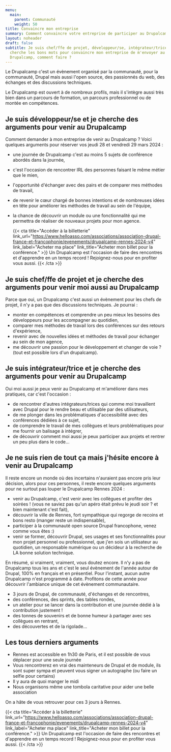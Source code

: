 ```yaml
---
menu:
  main:
    parent: Communauté
    weight: 50
title: Convaincre mon entreprise
summary: Comment convaincre votre entreprise de participer au Drupalcamp.
layout: noheader
draft: false
subtitle: Je suis chef/ffe de projet, développeur/se, intégrateur/trice... et je
  cherche les bons mots pour convaincre mon entreprise de m'envoyer au
  Drupalcamp, comment faire ?
---
```

Le Drupalcamp c'est un évènement organisé par la communauté, pour la communauté, Drupal mais aussi l'open source, des passionnés du web, des échanges et des discussions techniques.

Le Drupalcamp est ouvert à de nombreux profils, mais il s'intègre aussi très bien dans un parcours de formation, un parcours professionnel ou de montée en compétences.

## Je suis développeur/se et je cherche des arguments pour venir au Drupalcamp

Comment demander à mon entreprise de venir au Drupalcamp ? Voici quelques arguments pour réserver vos jeudi 28 et vendredi 29 mars 2024 :

* une journée de Drupalcamp c'est au moins 5 sujets de conférence abordés dans la journée,
* c'est l'occasion de rencontrer IRL des personnes faisant le même métier que le mien,
* l'opportunité d'échanger avec des pairs et de comparer mes méthodes de travail,
* de revenir le cœur chargé de bonnes intentions et de nombreuses idées en tête pour améliorer les méthodes de travail au sein de l'équipe,
* la chance de découvrir un module ou une fonctionnalité qui me permettra de réaliser de nouveaux projets pour mon agence.

  {{< cta
  title="Accéder à la billetterie"
  link_url="https://www.helloasso.com/associations/association-drupal-france-et-francophonie/evenements/drupalcamp-rennes-2024-v4"
  link_label="Acheter ma place"
  link_title="Acheter mon billet pour la conférence." >}}
  Un Drupalcamp est l'occasion de faire des rencontres et d'apprendre en un temps record !
  Rejoignez-nous pour en profiter vous aussi.
  {{< /cta >}}

## Je suis chef/ffe de projet et je cherche des arguments pour venir moi aussi au Drupalcamp

Parce que oui, un Drupalcamp c'est aussi un évènement pour les chefs de projet, il n'y a pas que des discussions techniques. Je pourrai : 

* monter en compétences et comprendre un peu mieux les besoins des développeurs pour les accompagner au quotidien,
* comparer mes méthodes de travail lors des conférences sur des retours d'expérience,
* revenir avec de nouvelles idées et méthodes de travail pour échanger au sein de mon agence,
* me découvrir une passion pour le développement et changer de voie ? (tout est possible lors d'un drupalcamp).

## Je suis intégrateur/trice et je cherche des arguments pour venir au Drupalcamp

Oui moi aussi je peux venir au Drupalcamp et m'améliorer dans mes pratiques, car c'est l'occasion : 

* de rencontrer d'autres intégrateurs/trices qui comme moi travaillent avec Drupal pour le rendre beau et utilisable par des utilisateurs,
* de me plonger dans les problématiques d'accessibilité avec des conférences dédiées à ce sujet,
* de comprendre le travail de mes collègues et leurs problématiques pour me fournir un balisage à intégrer,
* de découvrir comment moi aussi je peux participer aux projets et rentrer un peu plus dans le code...

## Je ne suis rien de tout ça mais j'hésite encore à venir au Drupalcamp

Il reste encore un monde où des incertains n'auraient pas encore pris leur décision, alors pour ces personnes, il reste encore quelques arguments pour ne surtout pas louper le Drupalcamp Rennes 2024 : 

* venir au Drupalcamp, c'est venir avec les collègues et profiter des soirées ! (vous ne saviez pas qu'un apéro était prévu le jeudi soir ? et bien maintenant c'est fait),
* découvrir la ville de Rennes, fort sympathique qui regorge de recoins et bons resto (manger reste un indispensable),
* participer à la communauté open source Drupal francophone, venez comme vous êtes :)
* venir se former, découvrir Drupal, ses usages et ses fonctionnalités pour mon projet personnel ou professionnel, que j'en sois un utilisateur au quotidien, un responsable numérique ou un décideur à la recherche de LA bonne solution technique.

En résumé, si vraiment, vraiment, vous doutez encore. Il n'y a pas de Drupalcamp tous les ans et c'est le seul évènement de l'année autour de Drupal, 100% en français et en présentiel. Pour l'instant, aucun autre Drupalcamp n'est programmé à date. Profitons de cette année pour découvrir l'ambiance unique de cet évènement communautaire.

* 3 jours de Drupal, de communauté, d'échanges et de rencontres,
* des conférences, des sprints, des tables rondes,
* un atelier pour se lancer dans la contribution et une journée dédié à la contribution justement !
* des tonnes de souvenirs et de bonne humeur à partager avec ses collègues en rentrant,
* des découvertes et de la rigolade...

## Les tous derniers arguments

* Rennes est accessible en 1h30 de Paris, et il est possible de vous déplacer pour une seule journée
* Vous rencontrerez en vrai des mainteneurs de Drupal et de module, ils sont super sympa et peuvent vous signer un autographe (ou faire un selfie pour certains)
* Il y aura de quoi manger le midi
* Nous organisons même une tombola caritative pour aider une belle association

On a hâte de vous retrouver pour ces 3 jours à Rennes.

{{< cta
title="Accéder à la billetterie"
link_url="https://www.helloasso.com/associations/association-drupal-france-et-francophonie/evenements/drupalcamp-rennes-2024-v4"
link_label="Acheter ma place"
link_title="Acheter mon billet pour la conférence." >}}
Un Drupalcamp est l'occasion de faire des rencontres et d'apprendre en un temps record !
Rejoignez-nous pour en profiter vous aussi.
{{< /cta >}}
